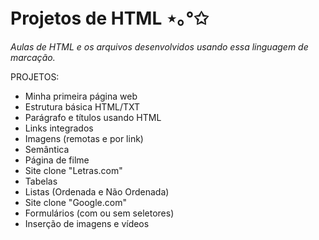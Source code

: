 # Projetos de HTML ⋆｡°✩

*Aulas de HTML e os arquivos desenvolvidos usando essa linguagem de marcação.*

PROJETOS:
- Minha primeira página web
- Estrutura básica HTML/TXT
- Parágrafo e títulos usando HTML
- Links integrados
- Imagens (remotas e por link)
- Semântica
- Página de filme
- Site clone "Letras.com"
- Tabelas
- Listas (Ordenada e Não Ordenada)
- Site clone "Google.com"
- Formulários (com ou sem seletores)
- Inserção de imagens e vídeos
